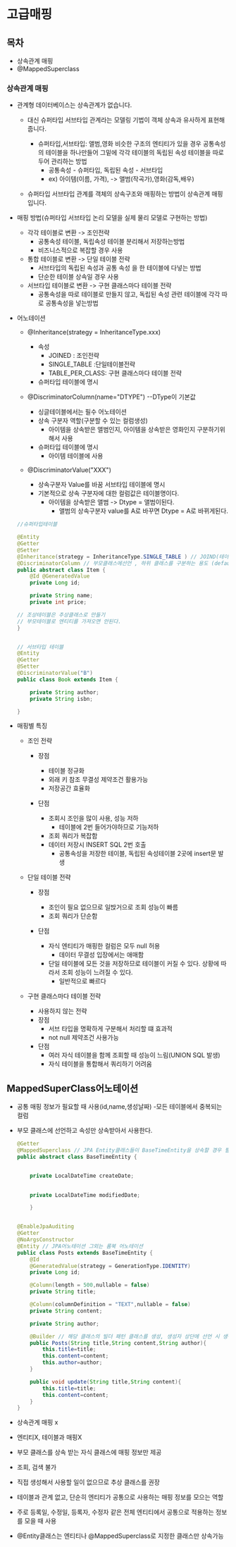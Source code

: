 # 고급매핑

## 목차
- 상속관계 매핑
- @MappedSuperclass



### 상속관계 매핑

- 관계형 데이터베이스는 상속관계가 없습니다.
    - 대신 슈퍼타입 서브타입 관계라는 모델링 기법이 객체 상속과 유사하게 표현해줍니다. 
        - 슈퍼타입,서브타입: 앨범,영화 비슷한 구조의 엔티티가 있을 경우 공통속성의 테이블을 하나만들어 그밑에 각각 테이블의 독립된 속성 테이블을 따로두어 관리하는 방법
            - 공통속성 - 슈퍼타입, 독립된 속성 - 서브타입
            - ex) 아이템(이름, 가격), -> 앨범(작곡가),영화(감독,배우)
            


    - 슈퍼타입 서브타입 관계를 객체의 상속구조와 매핑하는 방법이
    상속관계 매핑입니다.

- 매핑 방법(슈퍼타입 서브타입 논리 모델을 실제 물리 모델로 구현하는 방법)
    - 각각 테이블로 변환 -> 조인전략
        - 공통속성 테이블, 독립속성 테이블 분리해서 저장하는방법 
        - 비즈니스적으로 복잡할 경우 사용
    - 통합 테이블로 변환 -> 단일 테이블 전략
        - 서브타입의 독립된 속성과 공통 속성 을 한 테이블에 다넣는 방법
        - 단순한 테이블 상속일 경우 사용 
    - 서브타입 테이블로 변환 -> 구현 클래스마다 테이블 전략
        - 공통속성을 따로 테이블로 만들지 않고, 독립된 속성 관련 테이블에 각각 따로 공통속성을 넣는방법


- 어노테이션
    - @Inheritance(strategy = InheritanceType.xxx)
        - 속성
            - JOINED : 조인전략
            - SINGLE_TABLE :단일테이블전략
            - TABLE_PER_CLASS: 구현 클래스마다 테이블 전략
        - 슈퍼타입 테이블에 명시
    - @DiscriminatorColumn(name="DTYPE") --DType이 기본값
        - 싱글테이블에서는 필수 어노테이션
        - 상속 구분자 역할(구분할 수 있는 컬럼생성)
            - 아이템을 상속받은 앨범인지, 아이템을 상속받은 영화인지 구분하기위해서 사용 
        - 슈퍼타입 테이블에 명시
            - 아이템 테이블에 사용

    - @DiscriminatorValue("XXX")
        - 상속구분자 Value를 바꿈 서브타입 테이블에 명시   
        - 기본적으로 상속 구분자에 대한 컬럼값은 테이블명이다.
            - 아이템을 상속받은 앨범  -> Dtype = 앨범이된다.
                - 앨범의 상속구분자 value를 A로 바꾸면 Dtype = A로 바뀌게된다.
    
    ```java
    //슈퍼타입테이블

    @Entity
    @Getter
    @Setter
    @Inheritance(strategy = InheritanceType.SINGLE_TABLE ) // JOIND(테이블을 따로 분리해서 생성), SINGLE_TABLE(하나의 테이블로 생성), TABLE_PER_CLASS (사용 xx 각 테이블로 나눔)
    @DiscriminatorColumn // 부모클래스에선언 , 하위 클래스를 구분하는 용도 (default = DTYPE)
    public abstract class Item {
        @Id @GeneratedValue
        private Long id;

        private String name;
        private int price;

    // 조상테이블은 추상클래스로 만들기 
    // 부모테이블로 엔티티를 가져오면 안된다.
    }
    ```

    ```java

    // 서브타입 테이블
    @Entity
    @Getter
    @Setter
    @DiscriminatorValue("B")
    public class Book extends Item {

        private String author;
        private String isbn;

    }
    ```

- 매핑별 특징
    - 조인 전략
        - 장점
            - 테이블 정규화
            - 외래 키 참조 무결성 제약조건 활용가능
            - 저장공간 효율화

        - 단점
            - 조회시 조인을 많이 사용, 성능 저하
                - 테이블에 2번 들어가야하므로 기능저하
            - 조회 쿼리가 복잡함
            - 데이터 저장시 INSERT SQL 2번 호출
                - 공통속성을 저장한 테이블, 독립된 속성테이블 2곳에 insert문 발생


    - 단일 테이블 전략
        - 장점
            - 조인이 필요 없으므로 일밙거으로 조회 성능이 빠름
            -   조회 쿼리가 단순함
        
        - 단점
            - 자식 엔티티가 매핑한 컬럼은 모두 null 허용
                - 데이터 무결성 입장에서는 애매함
            - 단일 테이블에 모든 것을 저장하므로 테이블이 커질 수 있다. 상황에 따라서 조회 성능이 느려질 수 있다.
                - 일반적으로 빠르다
            
    - 구현 클래스마다 테이블 전략
        - 사용하지 않는 전략
        - 장점
            - 서브 타입을 명확하게 구분해서 처리할 떄 효과적
            - not null 제약조건 사용가능
        - 단점
            - 여러 자식 테이블을 함께 조회할 때 성능이 느림(UNION SQL 발생)
            - 자식 테이블을 통합해서 쿼리하기 어려움


## MappedSuperClass어노테이션
- 공통 매핑 정보가 필요할 때 사용(id,name,생성날짜) -모든 테이블에서 중복되는 컬럼
- 부모 클래스에 선언하고 속성만 상속받아서 사용한다.


    ```Java
    @Getter
    @MappedSuperclass // JPA Entity클래스들이 BaseTimeEntity을 상속할 경우 필드도 칼럼으로 인식하도록 한다.
    public abstract class BaseTimeEntity {


        private LocalDateTime createDate;

     
        private LocalDateTime modifiedDate;

        }
    ```


    ```java

    @EnableJpaAuditing
    @Getter
    @NoArgsConstructor
    @Entity // JPA어노테이션 그외는 롬북 어노테이션
    public class Posts extends BaseTimeEntity {
        @Id
        @GeneratedValue(strategy = GenerationType.IDENTITY)
        private Long id;

        @Column(length = 500,nullable = false)
        private String title;

        @Column(columnDefinition = "TEXT",nullable = false)
        private String content;

        private String author;

        @Builder // 해당 클래스의 빌더 패턴 클래스를 생성, 생성자 상단에 선언 시 생성자에 포함된 필드만 빌더에 포함.
        public Posts(String title,String content,String author){
            this.title=title;
            this.content=content;
            this.author=author;
        }

        public void update(String title,String content){
            this.title=title;
            this.content=content;
        }
    }

    ```

- 상속관계 매핑 x
- 엔티티X, 테이블과 매핑X
- 부모 클래스를 상속 받는 자식 클래스에 매핑 정보만 제공
- 조회, 검색 불가
- 직접 생성해서 사용할 일이 없으므로 추상 클래스를 권장
- 테이블과 관계 없고, 단순히 엔티티가 공통으로 사용하는 매핑 정보를 모으는 역할
- 주로 등록일, 수정일, 등록자, 수정자 같은 전체 엔티티에서 공통으로 적용하는 정보를 모을 때 사용

- @Entity클래스는 엔티티나 @MappedSuperclass로 지정한 클래스만 상속가능